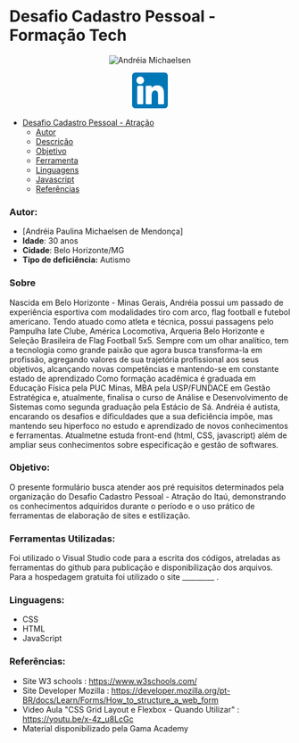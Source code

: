 # Desafio Cadastro Pessoal - Formação Tech

<p style="text-align: center">
 <img alt="Andréia Michaelsen" src="/Imagens/andreia_michaelsen.png" height="100px" />
</p>

<p style="text-align: center">
 <a href="https://linkedin.com/in/andreiamichaelsen">
  <img alt="Linkedin" src="/Imagens/logo_linkedin.png" height="64px" />
 </a>
</p>

- [Desafio Cadastro Pessoal - Atração](#desafio-cadastro-pessoal---atração)
    - [Autor](#autor)
    - [Descrição](#descrição)
    - [Objetivo](#objetivo)
    - [Ferramenta](#ferramenta)
    - [Linguagens](#linguagens)
    - [Javascript](#javascript)
    - [Referências](#referências)

### Autor:

- [Andréia Paulina Michaelsen de Mendonça]
- **Idade**: 30 anos
- **Cidade**: Belo Horizonte/MG
- **Tipo de deficiência:** Autismo

### Sobre 

Nascida em Belo Horizonte - Minas Gerais, Andréia possui um passado de experiência esportiva com modalidades tiro com arco, flag football e futebol americano. Tendo atuado como atleta e técnica, possui passagens pelo Pampulha Iate Clube, América Locomotiva, Arqueria Belo Horizonte e Seleção Brasileira de Flag Football 5x5.
Sempre com um olhar analítico, tem a tecnologia como grande paixão que agora busca transforma-la em profissão, agregando valores de sua trajetória profissional aos seus objetivos, alcançando novas competências e mantendo-se em constante estado de aprendizado
Como formação acadêmica é graduada em Educação Física pela PUC Minas, MBA pela USP/FUNDACE em Gestão Estratégica e, atualmente, finalisa o curso de Análise e Desenvolvimento de Sistemas como segunda graduação pela Estácio de Sá. 
Andréia é autista, encarando os desafios e dificuldades que a sua deficiência impõe, mas mantendo seu hiperfoco no estudo e aprendizado de novos conhecimentos e ferramentas. Atualmetne estuda front-end (html, CSS, javascript) além de ampliar seus conhecimentos sobre especificação e gestão de softwares.

### Objetivo:

O presente formulário busca atender aos pré requisitos determinados pela organização do Desafio Cadastro Pessoal - Atração do Itaú, demonstrando os conhecimentos adquiridos durante o período e o uso prático de ferramentas de elaboração de sites e estilização.


### Ferramentas Utilizadas:

Foi utilizado o Visual Studio code para a escrita dos códigos, atreladas as ferramentas do github para publicação e disponibilização dos arquivos. Para a hospedagem gratuita foi utilizado o site _________ .

### Linguagens: 

- CSS
- HTML
- JavaScript

### Referências:

- Site W3 schools : https://www.w3schools.com/
- Site Developer Mozilla : https://developer.mozilla.org/pt-BR/docs/Learn/Forms/How_to_structure_a_web_form
- Video Aula "CSS Grid Layout e Flexbox - Quando Utilizar" : https://youtu.be/x-4z_u8LcGc
- Material disponibilizado pela Gama Academy






